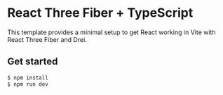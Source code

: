 # React Three Fiber + TypeScript

This template provides a minimal setup to get React working in Vite with React Three Fiber and Drei.

## Get started

```bash
$ npm install
$ npm run dev
```
